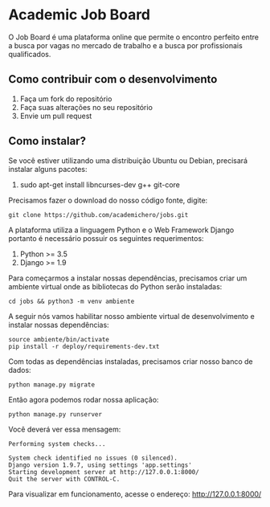# Academic Job Board
O Job Board é uma plataforma online que permite o encontro perfeito entre a busca por vagas no mercado de trabalho e a busca por profissionais qualificados.

## Como contribuir com o desenvolvimento
1. Faça um fork do repositório
2. Faça suas alterações no seu repositório
3. Envie um pull request

## Como instalar?
Se você estiver utilizando uma distribuição Ubuntu ou Debian, precisará instalar alguns pacotes:
1. sudo apt-get install libncurses-dev g++ git-core

Precisamos fazer o download do nosso código fonte, digite:
```shell
git clone https://github.com/academichero/jobs.git
```
A plataforma utiliza a linguagem Python e o Web Framework Django portanto é necessário possuir os seguintes requerimentos:
1. Python >= 3.5
2. Django >= 1.9

Para começarmos a instalar nossas dependências, precisamos criar um ambiente virtual onde as bibliotecas do Python serão instaladas:
```shell
cd jobs && python3 -m venv ambiente
```
A seguir nós vamos habilitar nosso ambiente virtual de desenvolvimento e instalar nossas dependências:
```shell
source ambiente/bin/activate
pip install -r deploy/requirements-dev.txt
```
Com todas as dependências instaladas, precisamos criar nosso banco de dados:
```shell
python manage.py migrate
```

Então agora podemos rodar nossa aplicação:
```shell
python manage.py runserver
```

Você deverá ver essa mensagem:
```shell
Performing system checks...

System check identified no issues (0 silenced).
Django version 1.9.7, using settings 'app.settings'
Starting development server at http://127.0.0.1:8000/
Quit the server with CONTROL-C.
```

Para visualizar em funcionamento, acesse o endereço: http://127.0.0.1:8000/

